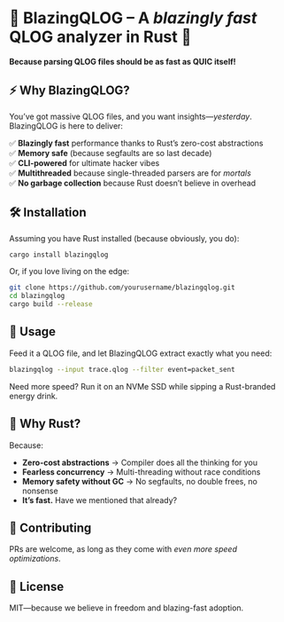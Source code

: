 # 🚀 BlazingQLOG – A *blazingly fast* QLOG analyzer in Rust 🦀  

**Because parsing QLOG files should be as fast as QUIC itself!**  

## ⚡ Why BlazingQLOG?  
You’ve got massive QLOG files, and you want insights—*yesterday*. BlazingQLOG is here to deliver:  

✅ **Blazingly fast** performance thanks to Rust’s zero-cost abstractions  
✅ **Memory safe** (because segfaults are so last decade)  
✅ **CLI-powered** for ultimate hacker vibes  
✅ **Multithreaded** because single-threaded parsers are for *mortals*  
✅ **No garbage collection** because Rust doesn’t believe in overhead  

## 🛠 Installation  
Assuming you have Rust installed (because obviously, you do):  

```sh
cargo install blazingqlog
```

Or, if you love living on the edge:  

```sh
git clone https://github.com/yourusername/blazingqlog.git
cd blazingqlog
cargo build --release
```

## 🚀 Usage  
Feed it a QLOG file, and let BlazingQLOG extract exactly what you need:  

```sh
blazingqlog --input trace.qlog --filter event=packet_sent
```

Need more speed? Run it on an NVMe SSD while sipping a Rust-branded energy drink.  

## 🦀 Why Rust?  
Because:  

- **Zero-cost abstractions** → Compiler does all the thinking for you  
- **Fearless concurrency** → Multi-threading without race conditions  
- **Memory safety without GC** → No segfaults, no double frees, no nonsense  
- **It’s fast.** Have we mentioned that already?  

## 👷 Contributing  
PRs are welcome, as long as they come with *even more speed optimizations*.  

## 📜 License  
MIT—because we believe in freedom and blazing-fast adoption.  
